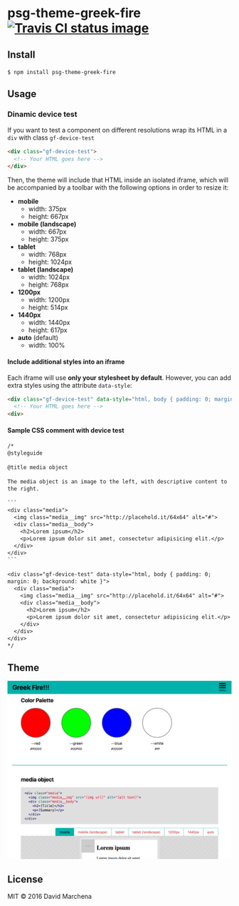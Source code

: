 # psg-theme-greek-fire [![Travis CI status image](https://travis-ci.org/dmarchena/psg-theme-greek-fire.svg?branch=master)](https://travis-ci.org/dmarchena/psg-theme-greek-fire)

## Install

`$ npm install psg-theme-greek-fire`


## Usage


### Dinamic device test

If you want to test a component on different resolutions wrap its HTML in a `div` with class `gf-device-test` 

```html
<div class="gf-device-test">
  <!-- Your HTML goes here -->
</div>
```

Then, the theme will include that HTML inside an isolated iframe, which will be accompanied by a toolbar with the following options in order to resize it:

* **mobile**
  - width: 375px
  - height: 667px
* **mobile (landscape)**
  - width: 667px
  - height: 375px
* **tablet**
  - width: 768px
  - height: 1024px
* **tablet (landscape)**
  - width: 1024px
  - height: 768px
* **1200px**
  - width: 1200px
  - height: 514px
* **1440px**
  - width: 1440px
  - height: 617px
* **auto** (default)
  - width: 100%


#### Include additional styles into an iframe

Each iframe will use **only your stylesheet by default**. However, you can add extra styles using the attribute `data-style`:

```html
<div class="gf-device-test" data-style="html, body { padding: 0; margin: 0; background: white }">
  <!-- Your HTML goes here -->
<div>
```

#### Sample CSS comment with device test

    /*
    @styleguide

    @title media object

    The media object is an image to the left, with descriptive content to the right.

    ```
    <div class="media">
      <img class="media__img" src="http://placehold.it/64x64" alt="#">
      <div class="media__body">
        <h2>Lorem ipsum</h2>
        <p>Lorem ipsum dolor sit amet, consectetur adipisicing elit.</p>
      </div>
    </div>
    ```

    <div class="gf-device-test" data-style="html, body { padding: 0; margin: 0; background: white }">
      <div class="media">
        <img class="media__img" src="http://placehold.it/64x64" alt="#">
        <div class="media__body">
          <h2>Lorem ipsum</h2>
          <p>Lorem ipsum dolor sit amet, consectetur adipisicing elit.</p>
        </div>
      </div>
    </div>
    */


## Theme

![Image of psg-theme-aqua](./screenshot.png)

## License

MIT © 2016 David Marchena
